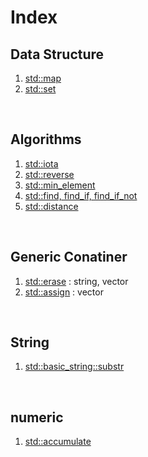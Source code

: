 # Index
## Data Structure
1. [std::map](std_map.md)
2. [std::set](std_set.md)

<br>

## Algorithms
1. [std::iota](std_iota.md)
2. [std::reverse](std_reverse.md)
3. [std::min_element](std_min_element.md)
4. [std::find, find_if, find_if_not](std_find.md)
5. [std::distance](std_distance.md)

<br>

## Generic Conatiner
1. [std::erase](std_erase.md) : string, vector
2. [std::assign](std_assign.md) : vector

<br>

## String
1. [std::basic_string::substr](std_string_substr.md)

<br>

## numeric
1. [std::accumulate](std_accumulate.md)